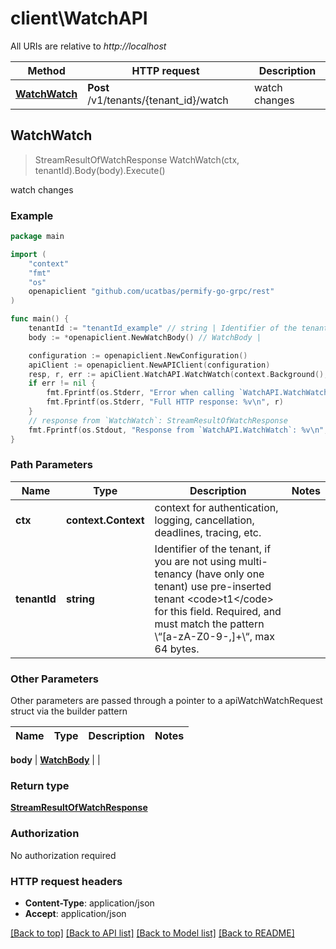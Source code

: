 # client\WatchAPI

All URIs are relative to *http://localhost*

Method | HTTP request | Description
------------- | ------------- | -------------
[**WatchWatch**](WatchAPI.md#WatchWatch) | **Post** /v1/tenants/{tenant_id}/watch | watch changes



## WatchWatch

> StreamResultOfWatchResponse WatchWatch(ctx, tenantId).Body(body).Execute()

watch changes

### Example

```go
package main

import (
	"context"
	"fmt"
	"os"
	openapiclient "github.com/ucatbas/permify-go-grpc/rest"
)

func main() {
	tenantId := "tenantId_example" // string | Identifier of the tenant, if you are not using multi-tenancy (have only one tenant) use pre-inserted tenant <code>t1</code> for this field. Required, and must match the pattern \\“[a-zA-Z0-9-,]+\\“, max 64 bytes.
	body := *openapiclient.NewWatchBody() // WatchBody | 

	configuration := openapiclient.NewConfiguration()
	apiClient := openapiclient.NewAPIClient(configuration)
	resp, r, err := apiClient.WatchAPI.WatchWatch(context.Background(), tenantId).Body(body).Execute()
	if err != nil {
		fmt.Fprintf(os.Stderr, "Error when calling `WatchAPI.WatchWatch``: %v\n", err)
		fmt.Fprintf(os.Stderr, "Full HTTP response: %v\n", r)
	}
	// response from `WatchWatch`: StreamResultOfWatchResponse
	fmt.Fprintf(os.Stdout, "Response from `WatchAPI.WatchWatch`: %v\n", resp)
}
```

### Path Parameters


Name | Type | Description  | Notes
------------- | ------------- | ------------- | -------------
**ctx** | **context.Context** | context for authentication, logging, cancellation, deadlines, tracing, etc.
**tenantId** | **string** | Identifier of the tenant, if you are not using multi-tenancy (have only one tenant) use pre-inserted tenant &lt;code&gt;t1&lt;/code&gt; for this field. Required, and must match the pattern \\“[a-zA-Z0-9-,]+\\“, max 64 bytes. | 

### Other Parameters

Other parameters are passed through a pointer to a apiWatchWatchRequest struct via the builder pattern


Name | Type | Description  | Notes
------------- | ------------- | ------------- | -------------

 **body** | [**WatchBody**](WatchBody.md) |  | 

### Return type

[**StreamResultOfWatchResponse**](StreamResultOfWatchResponse.md)

### Authorization

No authorization required

### HTTP request headers

- **Content-Type**: application/json
- **Accept**: application/json

[[Back to top]](#) [[Back to API list]](../README.md#documentation-for-api-endpoints)
[[Back to Model list]](../README.md#documentation-for-models)
[[Back to README]](../README.md)

